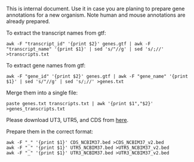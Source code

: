 This is internal document. Use it in case you are planing to prepare gene annotations for a new organism. Note human and mouse annotations are already prepared. 

To extract the transcript names from gtf:

```
awk -F "transcript_id" '{print $2}' genes.gtf | awk -F "transcript_name" '{print $1}' | sed 's/"//g' | sed 's/;//' >transcripts.txt
```

To extract gene names from gtf:

```
awk -F "gene_id" '{print $2}' genes.gtf | awk -F "gene_name" '{print $1}' | sed 's/"//g' | sed 's/;//' >genes.txt
```

Merge them into a single file:

```
paste genes.txt transcripts.txt | awk '{print $1","$2}' >genes_transcripts.txt
```

Please download UT3, UTR5, and CDS from [here](https://genome.ucsc.edu/cgi-bin/hgTables).

Prepare them in the correct format:

```
awk -F "_" '{print $1}' CDS_NCBIM37.bed >CDS_NCBIM37_v2.bed
awk -F "_" '{print $1}' UTR5_NCBIM37.bed >UTR5_NCBIM37_v2.bed
awk -F "_" '{print $1}' UTR3_NCBIM37.bed >UTR3_NCBIM37_v2.bed
```